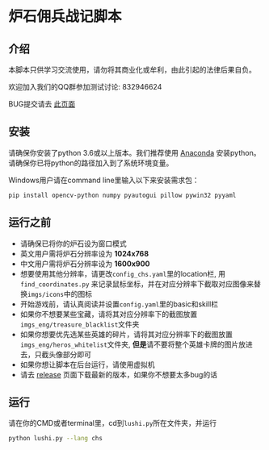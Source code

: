 # 炉石佣兵战记脚本

## 介绍

本脚本只供学习交流使用，请勿将其商业化或牟利，由此引起的法律后果自负。

欢迎加入我们的QQ群参加测试讨论: 832946624

BUG提交请去 [此页面](https://github.com/zhoubin-me/lushi_script/issues)

## 安装

请确保你安装了python 3.6或以上版本。我们推荐使用 [Anaconda](https://www.anaconda.com/products/individual#windows) 安装python。
请确保你已将python的路径加入到了系统环境变量。

Windows用户请在command line里输入以下来安装需求包：
```bash
pip install opencv-python numpy pyautogui pillow pywin32 pyyaml
```

[comment]: <> (Mac OS 用户请在terminal里输入以下来安装需求包)

[comment]: <> (```bash)

[comment]: <> (pip install opencv-python numpy pyautogui pillow pyyaml psutil PyCocoa)

[comment]: <> (```)


## 运行之前

- 请确保已将你的炉石设为窗口模式
- 英文用户需将炉石分辨率设为 **1024x768**
- 中文用户需将炉石分辨率设为 **1600x900**
- 想要使用其他分辨率，请更改```config_chs.yaml```里的location栏, 用```find_coordinates.py``` 来记录鼠标坐标，并在对应分辨率下截取对应图像来替换```imgs/icons```中的图标
- 开始游戏前，请认真阅读并设置```config.yaml```里的basic和skill栏
- 如果你不想要某些宝藏，请将其对应分辨率下的截图放置```imgs_eng/treasure_blacklist```文件夹
- 如果你想要优先选某些英雄的碎片，请将其对应分辨率下的截图放置```imgs_eng/heros_whitelist```文件夹, **但是**请不要将整个英雄卡牌的图片放进去，只截头像部分即可
- 如果你想让脚本在后台运行，请使用虚拟机
- 请去 [release](https://github.com/zhoubin-me/lushi_script/releases) 页面下载最新的版本，如果你不想要太多bug的话

## 运行

请在你的CMD或者terminal里，cd到```lushi.py```所在文件夹，并运行
```bash
python lushi.py --lang chs
```


